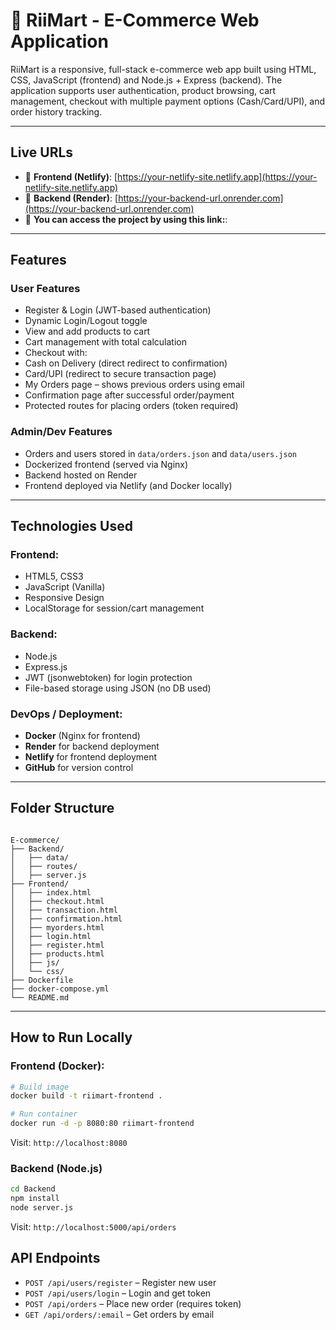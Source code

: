 
# 🛒 RiiMart - E-Commerce Web Application

RiiMart is a responsive, full-stack e-commerce web app built using HTML, CSS, JavaScript (frontend) and Node.js + Express (backend). The application supports user authentication, product browsing, cart management, checkout with multiple payment options (Cash/Card/UPI), and order history tracking.

---

##  Live URLs

- 🔗 **Frontend (Netlify)**: [https://your-netlify-site.netlify.app](https://your-netlify-site.netlify.app)
- 🔗 **Backend (Render)**: [https://your-backend-url.onrender.com](https://your-backend-url.onrender.com)
-  🔗 **You can access the project by using this link:**:


---

##  Features

###  User Features
-  Register & Login (JWT-based authentication)
-  Dynamic Login/Logout toggle
-  View and add products to cart
-  Cart management with total calculation
-  Checkout with:
  - Cash on Delivery (direct redirect to confirmation)
  - Card/UPI (redirect to secure transaction page)
-  My Orders page – shows previous orders using email
-  Confirmation page after successful order/payment
-  Protected routes for placing orders (token required)

###  Admin/Dev Features
-  Orders and users stored in `data/orders.json` and `data/users.json`
-  Dockerized frontend (served via Nginx)
-  Backend hosted on Render
-  Frontend deployed via Netlify (and Docker locally)

---

##  Technologies Used

###  Frontend:
- HTML5, CSS3
- JavaScript (Vanilla)
- Responsive Design
- LocalStorage for session/cart management

###  Backend:
- Node.js
- Express.js
- JWT (jsonwebtoken) for login protection
- File-based storage using JSON (no DB used)

###  DevOps / Deployment:
- **Docker** (Nginx for frontend)
- **Render** for backend deployment
- **Netlify** for frontend deployment
- **GitHub** for version control

---

##  Folder Structure

```

E-commerce/
├── Backend/
│   ├── data/
│   ├── routes/
│   ├── server.js
├── Frontend/
│   ├── index.html
│   ├── checkout.html
│   ├── transaction.html
│   ├── confirmation.html
│   ├── myorders.html
│   ├── login.html
│   ├── register.html
│   ├── products.html
│   ├── js/
│   └── css/
├── Dockerfile
├── docker-compose.yml
└── README.md

````

---

##  How to Run Locally

###  Frontend (Docker):
```bash
# Build image
docker build -t riimart-frontend .

# Run container
docker run -d -p 8080:80 riimart-frontend
````

Visit: `http://localhost:8080`



###  Backend (Node.js)

```bash
cd Backend
npm install
node server.js
```

Visit: `http://localhost:5000/api/orders`



##  API Endpoints

* `POST /api/users/register` – Register new user
* `POST /api/users/login` – Login and get token
* `POST /api/orders` – Place new order (requires token)
* `GET /api/orders/:email` – Get orders by email




